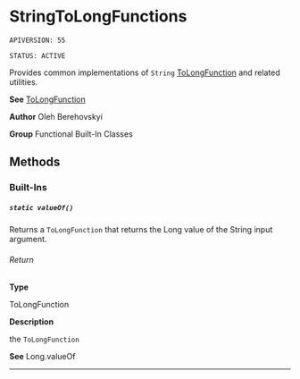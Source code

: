 # StringToLongFunctions

`APIVERSION: 55`

`STATUS: ACTIVE`

Provides common implementations of `String` [ToLongFunction](/docs/Functional-Abstract-Classes/ToLongFunction.md) and related utilities.


**See** [ToLongFunction](/docs/Functional-Abstract-Classes/ToLongFunction.md)


**Author** Oleh Berehovskyi


**Group** Functional Built-In Classes

## Methods
### Built-Ins
##### `static valueOf()`

Returns a `ToLongFunction` that returns the Long value of the String input argument.

###### Return

**Type**

ToLongFunction

**Description**

the `ToLongFunction`


**See** Long.valueOf

---
